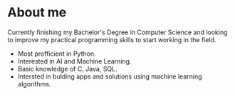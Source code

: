 # About me


Currently finishing my Bachelor's Degree in Computer Science and looking to improve my practical programming skills to start working in the field. 

- Most profficient in Python.
- Interested in AI and Machine Learning.
- Basic knowledge of C, Java, SQL.
- Intersted in bulding apps and solutions using machine learning algorithms. 

